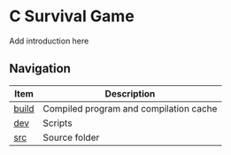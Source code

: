 # C Survival Game

Add introduction here

## Navigation

|       Item       |              Description               |
|------------------|----------------------------------------|
| [build](./build) | Compiled program and compilation cache |
| [dev](./dev)     | Scripts                                |
| [src](./src)     | Source folder                          |


